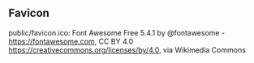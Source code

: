 ## Favicon
public/favicon.ico: 
Font Awesome Free 5.4.1 by @fontawesome - https://fontawesome.com, CC BY 4.0 <https://creativecommons.org/licenses/by/4.0>, via Wikimedia Commons

